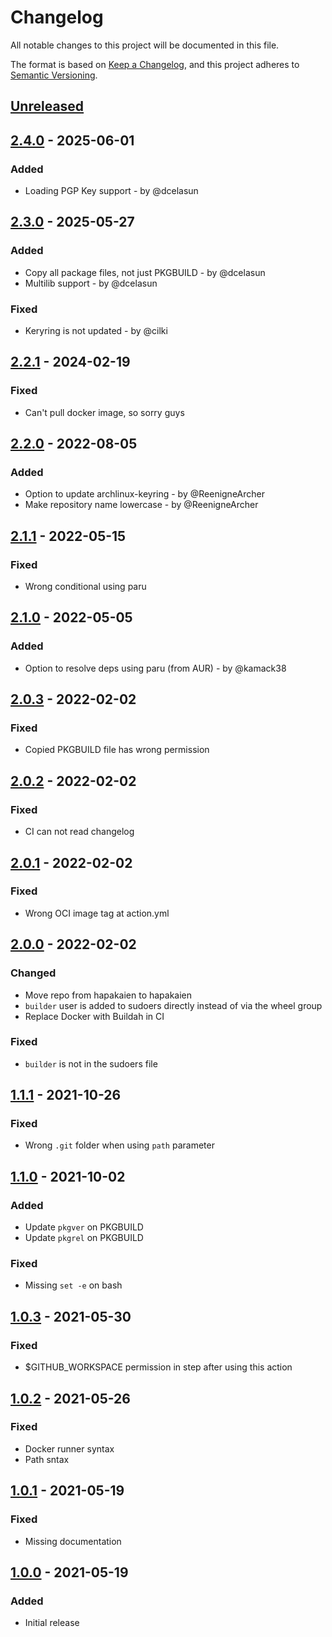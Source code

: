# Changelog

All notable changes to this project will be documented in this file.

The format is based on [Keep a Changelog](https://keepachangelog.com/en/1.0.0/),
and this project adheres to [Semantic Versioning](https://semver.org/spec/v2.0.0.html).

## [Unreleased]

## [2.4.0] - 2025-06-01

### Added

- Loading PGP Key support - by @dcelasun

## [2.3.0] - 2025-05-27

### Added

- Copy all package files, not just PKGBUILD - by @dcelasun
- Multilib support - by @dcelasun

### Fixed

- Keryring is not updated - by @cilki

## [2.2.1] - 2024-02-19

### Fixed

- Can't pull docker image, so sorry guys

## [2.2.0] - 2022-08-05

### Added

- Option to update archlinux-keyring - by @ReenigneArcher
- Make repository name lowercase - by @ReenigneArcher

## [2.1.1] - 2022-05-15

### Fixed

- Wrong conditional using paru

## [2.1.0] - 2022-05-05

### Added

- Option to resolve deps using paru (from AUR) - by @kamack38

## [2.0.3] - 2022-02-02

### Fixed

- Copied PKGBUILD file has wrong permission

## [2.0.2] - 2022-02-02

### Fixed

- CI can not read changelog

## [2.0.1] - 2022-02-02

### Fixed

- Wrong OCI image tag at action.yml

## [2.0.0] - 2022-02-02

### Changed

- Move repo from hapakaien to hapakaien
- `builder` user is added to sudoers directly instead of via the wheel group
- Replace Docker with Buildah in CI

### Fixed

- `builder` is not in the sudoers file

## [1.1.1] - 2021-10-26

### Fixed

- Wrong `.git` folder when using `path` parameter

## [1.1.0] - 2021-10-02

### Added

- Update `pkgver` on PKGBUILD
- Update `pkgrel` on PKGBUILD

### Fixed

- Missing `set -e` on bash 

## [1.0.3] - 2021-05-30

### Fixed

- $GITHUB_WORKSPACE permission in step after using this action

## [1.0.2] - 2021-05-26

### Fixed

- Docker runner syntax
- Path sntax

## [1.0.1] - 2021-05-19

### Fixed

- Missing documentation

## [1.0.0] - 2021-05-19

### Added

- Initial release

[Unreleased]: https://github.com/hapakaien/archlinux-package-action/compare/v2.4.0...HEAD
[2.4.0]: https://github.com/hapakaien/archlinux-package-action/compare/v2.3.0...v2.4.0
[2.3.0]: https://github.com/hapakaien/archlinux-package-action/compare/v2.2.1...v2.3.0
[2.2.1]: https://github.com/hapakaien/archlinux-package-action/compare/v2.2.0...v2.2.1
[2.2.0]: https://github.com/hapakaien/archlinux-package-action/compare/v2.1.1...v2.2.0
[2.1.1]: https://github.com/hapakaien/archlinux-package-action/compare/v2.1.0...v2.1.1
[2.1.0]: https://github.com/hapakaien/archlinux-package-action/compare/v2.0.3...v2.1.0
[2.0.3]: https://github.com/hapakaien/archlinux-package-action/compare/v2.0.2...v2.0.3
[2.0.2]: https://github.com/hapakaien/archlinux-package-action/compare/v2.0.1...v2.0.2
[2.0.1]: https://github.com/hapakaien/archlinux-package-action/compare/v2.0.0...v2.0.1
[2.0.0]: https://github.com/hapakaien/archlinux-package-action/compare/v1.1.1...v2.0.0
[1.1.1]: https://github.com/hapakaien/archlinux-package-action/compare/v1.1.0...v1.1.1
[1.1.0]: https://github.com/hapakaien/archlinux-package-action/compare/v1.0.3...v1.1.0
[1.0.3]: https://github.com/hapakaien/archlinux-package-action/compare/v1.0.2...v1.0.3
[1.0.2]: https://github.com/hapakaien/archlinux-package-action/compare/v1.0.1...v1.0.2
[1.0.1]: https://github.com/hapakaien/archlinux-package-action/compare/v1.0.0...v1.0.1
[1.0.0]: https://github.com/hapakaien/archlinux-package-action/releases/tag/v1.0.0
